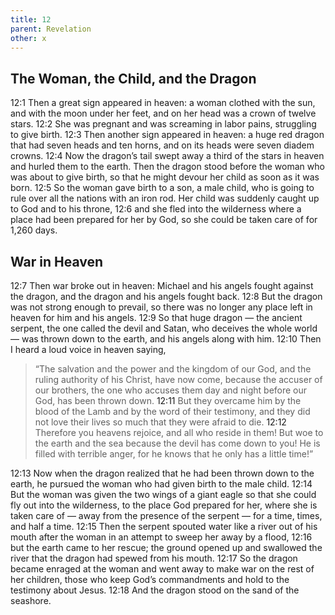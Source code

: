 ```yaml
---
title: 12
parent: Revelation
other: x
---
```


## The Woman, the Child, and the Dragon

<a name="12:1">12:1</a> Then a great sign appeared in heaven: a woman clothed with the sun, and with the moon under her feet, and on her head was a crown of twelve stars. <a name="12:2">12:2</a> She was pregnant and was screaming in labor pains, struggling to give birth. <a name="12:3">12:3</a> Then another sign appeared in heaven: a huge red dragon that had seven heads and ten horns, and on its heads were seven diadem crowns. <a name="12:4">12:4</a> Now the dragon’s tail swept away a third of the stars in heaven and hurled them to the earth. Then the dragon stood before the woman who was about to give birth, so that he might devour her child as soon as it was born. <a name="12:5">12:5</a> So the woman gave birth to a son, a male child, who is going to rule over all the nations with an iron rod. Her child was suddenly caught up to God and to his throne, <a name="12:6">12:6</a> and she fled into the wilderness where a place had been prepared for her by God, so she could be taken care of for 1,260 days.

## War in Heaven

<a name="12:7">12:7</a> Then war broke out in heaven: Michael and his angels fought against the dragon, and the dragon and his angels fought back. <a name="12:8">12:8</a> But the dragon was not strong enough to prevail, so there was no longer any place left in heaven for him and his angels. <a name="12:9">12:9</a> So that huge dragon — the ancient serpent, the one called the devil and Satan, who deceives the whole world — was thrown down to the earth, and his angels along with him. <a name="12:10">12:10</a> Then I heard a loud voice in heaven saying,

> “The salvation and the power
> and the kingdom of our God,
> and the ruling authority of his Christ, have now come,
> because the accuser of our brothers,
> the one who accuses them day and night before our God,
> has been thrown down.
> <a name="12:11">12:11</a> But they overcame him
> by the blood of the Lamb
> and by the word of their testimony,
> and they did not love their lives so much that they were afraid to die.
> <a name="12:12">12:12</a> Therefore you heavens rejoice, and all who reside in them!
> But woe to the earth and the sea
> because the devil has come down to you!
> He is filled with terrible anger,
> for he knows that he only has a little time!”

<a name="12:13">12:13</a> Now when the dragon realized that he had been thrown down to the earth, he pursued the woman who had given birth to the male child. <a name="12:14">12:14</a> But the woman was given the two wings of a giant eagle so that she could fly out into the wilderness, to the place God prepared for her, where she is taken care of — away from the presence of the serpent — for a time, times, and half a time. <a name="12:15">12:15</a> Then the serpent spouted water like a river out of his mouth after the woman in an attempt to sweep her away by a flood, <a name="12:16">12:16</a> but the earth came to her rescue; the ground opened up and swallowed the river that the dragon had spewed from his mouth. <a name="12:17">12:17</a> So the dragon became enraged at the woman and went away to make war on the rest of her children, those who keep God’s commandments and hold to the testimony about Jesus. <a name="12:18">12:18</a> And the dragon stood on the sand of the seashore.
